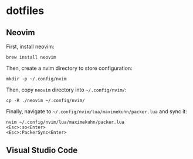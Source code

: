 # dotfiles

## Neovim
First, install neovim:
```shell
brew install neovim
```

Then, create a nvim directory to store configuration:
```shell
mkdir -p ~/.config/nvim
```

Then, copy `neovim` directory into `~/.config/nvim/`:
```shell
cp -R ./neovim ~/.config/nvim/
```

Finally, navigate to `~/.config/nvim/lua/maximekuhn/packer.lua` and sync it:
```shell
nvim ~/.config/nvim/lua/maximekuhn/packer.lua
<Esc>:so<Enter>
<Esc>:PackerSync<Enter>
```

## Visual Studio Code

